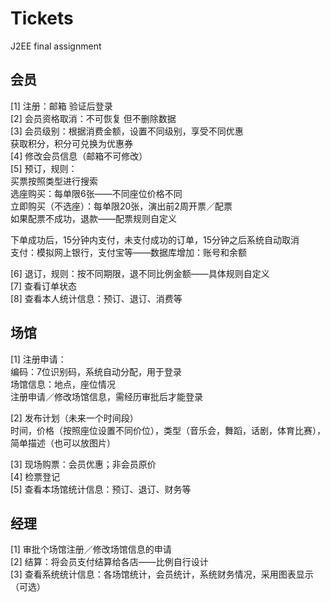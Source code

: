 # Tickets
J2EE final assignment

<h2>会员</h2>
[1] 注册：邮箱 验证后登录<br>[2] 会员资格取消：不可恢复 但不删除数据<br>[3] 会员级别：根据消费金额，设置不同级别，享受不同优惠<br>获取积分，积分可兑换为优惠券<br>[4] 修改会员信息（邮箱不可修改）<br>[5] 预订，规则：<br>买票按照类型进行搜索<br>选座购买：每单限6张——不同座位价格不同<br>立即购买（不选座）：每单限20张，演出前2周开票／配票<br>如果配票不成功，退款——配票规则自定义</p>
 <p>下单成功后，15分钟内支付，未支付成功的订单，15分钟之后系统自动取消<br>支付：模拟网上银行，支付宝等——数据库增加：账号和余额</p>
 <p>[6] 退订，规则：按不同期限，退不同比例金额——具体规则自定义<br>[7] 查看订单状态<br>[8] 查看本人统计信息：预订、退订、消费等</p>
 <h2 id="场馆"><a href="#场馆" class="headerlink" title="场馆"></a>场馆</h2><p>[1] 注册申请：<br>编码：7位识别码，系统自动分配，用于登录<br>场馆信息：地点，座位情况<br>注册申请／修改场馆信息，需经历审批后才能登录</p>
 <p>[2] 发布计划（未来一个时间段）<br>时间，价格（按照座位设置不同价位），类型（音乐会，舞蹈，话剧，体育比赛），简单描述（也可以放图片）</p>
 <p>[3] 现场购票：会员优惠；非会员原价<br>[4] 检票登记<br>[5] 查看本场馆统计信息：预订、退订、财务等</p>
 <h2 id="经理"><a href="#经理" class="headerlink" title="经理"></a>经理</h2><p>[1] 审批个场馆注册／修改场馆信息的申请<br>[2] 结算：将会员支付结算给各店——比例自行设计<br>[3] 查看系统统计信息：各场馆统计，会员统计，系统财务情况，采用图表显示（可选）
